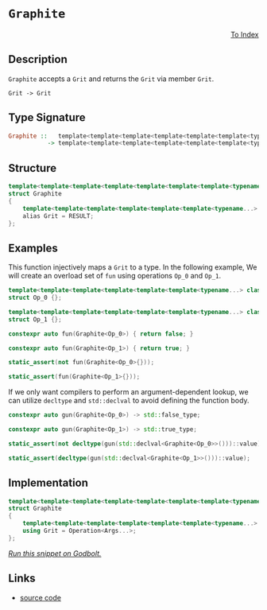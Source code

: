 <!-- Copyright 2024 Feng Mofan
SPDX-License-Identifier: Apache-2.0 -->

# `Graphite`

<p style='text-align: right;'><a href="../../index.md#identities">To Index</a></p>

## Description

`Graphite` accepts a `Grit` and returns the `Grit` via member `Grit`.

<pre><code>Grit -> Grit</code></pre>

## Type Signature

```Haskell
Graphite ::   template<template<template<template<template<template<typename...> class...> class...> class...> class...> class...> class...
           -> template<template<template<template<template<template<typename...> class...> class...> class...> class...> class...>
```

## Structure

```C++
template<template<template<template<template<template<template<typename...> class...> class...> class...> class...> class...> class>
struct Graphite
{
    template<template<template<template<template<template<typename...> class...> class...> class...> class...> class...>
    alias Grit = RESULT;
};
```

## Examples

This function injectively maps a `Grit` to a type.
In the following example, We will create an overload set of `fun` using operations `Op_0` and `Op_1`.

```C++
template<template<template<template<template<template<typename...> class...> class...> class...> class...> class...>
struct Op_0 {};

template<template<template<template<template<template<typename...> class...> class...> class...> class...> class...>
struct Op_1 {};

constexpr auto fun(Graphite<Op_0>) { return false; }

constexpr auto fun(Graphite<Op_1>) { return true; }

static_assert(not fun(Graphite<Op_0>{}));

static_assert(fun(Graphite<Op_1>{}));
```

If we only want compilers to perform an argument-dependent lookup, we can utilize `decltype` and `std::declval` to avoid defining the function body.

```C++
constexpr auto gun(Graphite<Op_0>) -> std::false_type;

constexpr auto gun(Graphite<Op_1>) -> std::true_type;

static_assert(not decltype(gun(std::declval<Graphite<Op_0>>()))::value);

static_assert(decltype(gun(std::declval<Graphite<Op_1>>()))::value);
```

## Implementation

```C++
template<template<template<template<template<template<template<typename...> class...> class...> class...> class...> class...> class Operation>
struct Graphite
{
    template<template<template<template<template<template<typename...> class...> class...> class...> class...> class...Args>
    using Grit = Operation<Args...>;
};
```

[*Run this snippet on Godbolt.*](https://godbolt.org/#z:OYLghAFBqd5QCxAYwPYBMCmBRdBLAF1QCcAaPECAMzwBtMA7AQwFtMQByARg9KtQYEAysib0QXACx8BBAKoBnTAAUAHpwAMvAFYTStJg1DIApACYAQuYukl9ZATwDKjdAGFUtAK4sGIAGwAnKSuADJ4DJgAcj4ARpjEIADMABykAA6oCoRODB7evgHBmdmOAuGRMSzxiam2mPZlDEIETMQE%2BT5%2BQfWNuS1tBBXRcQnJaQqt7Z2FPZODw1U14wCUtqhexMjsHASYLOkGeyZJbnsHR5gnZ/uHTMen53cPNxf3V4%2B3l9dP348AnulGKxMAA6cEnbAAamQBgUCnBoMhMLhCIhSWhsKY8MRyKxOPRmNRuIxKOxCihAHkgcR7rlISYNABBSbELwOKEAcVp6QQhCuzJMAHYrMyoeKob93j8vtLPm8XlLFbLlQqPmdAcC2CSieSdWSCUjSfi0UbdYa8cTwUziMAFAyxRKvNkjFziIQoScACJUml0gTXG12nUnUVM4Ve0OM8PMgD0ACpE0nkynY9GE0moQAVbBCLNCKHJtNxlOlovR6NK9VVmVq2vPasqxt1gFA5jawkG02WvWdk36/t9q1m6Os9kEX0AfQ0npFEajguZNflDfrf1eq5X6%2BXGrbIIHw57FuNh5PvbNXZDzLHHOpk64s6sQsjSTD6eTUIAYnhiJNs5g/3LRcmTQBhJkwVR0mIKEmC8IgoSoLwGAgbkmF5flrjvDRIRWR8oWITACE2BgELEJRQ1nSNgNA8DIOg2D4MQ5DUPQl47y4HC8IIojiBIgg2Q%2BCxKIra9WkcZBJ3JBICAgBhUAnJiUJ5Pk2PSacGTnZ8VhWBcYxZMS8AkqT2moJClLQlT1XYjSny9bTdPfTMhEwUD0H/QCk2LPTzCSCJYS8LBPVOOC6EIf4HT0mi9jomC4NQKFgDMljLMwtTsIxXCAFpkUmdAQBAKgyMwScCE1BzmSiiCoNi%2BDEuY5SMNOayMqhbLSVy/L%2BK8YrSqBcr9LpIz4Wk2T5KhLBYV6zBoDMjqQAm2gADcxGuZLGrcLCGQxCBtJWfLlu8TAdNfESBvEyThpMhappm5C5oWg7Voa1T7y27Adu0/axG646LA4NZaE4ABWXg/A4LRSFQTg3GsawoQUDYtkwT0zCSHhSAITR/rWABrEAgckUENEkLghSSDQgY0Mx/H8MwUjSQGOEkXgWAkDQNFIMGIahjheAUEAOcx8H/tIOBYBgRAQA2Ah0jg8hKDQA46ASKIQU4VQUn8TL/EkBLkGQKEpFBMxeEwfAiHdPKuBkQQRDEdgpBt%2BQlDULHSF0a2AHceU4HgAeB0G3Z5yk4NlidUCoKENa1nW9YNo2zChCAPCV%2BhoJ8rgVl4IWtDWCAkEV9JlbICgIEL4uQGAKQzD4Og9l/ShYjd2IIjaf5fd4FvmGIf5KVibQXKF9HFbYQRKQYWh2%2BF0gsFiLxgDcMRaH57heCwFhDGAcRp/wAiHDwRaALdiCXLgnZ0YiPZGYh2g8FiWke48LA3f4vBWdX0hD%2BIWIskwL19k3rfIwWM1hUAMHaAAangTAntqSMA7k7O24hHb8EEIoFQ6hp4e30JvFAsNLD6DvvzSAaxUDpCaCvTKuVvSmEsNYMw3Mv6WyPiQ3og9cguAYO4TwXQ9BhAiCMaoYxrYlByAIGYfgRFZDEQwRYoxEjWzsOwgQAxpg8MKIohoyjmhTCGAIpYwjbC6IkXoeY7Q5FCIUWsBGmxtgSH9hwEGnMg6cCjprbWutgD60NoTROEBcCEBICjNGWcMYgLWAgTATAsCJB2qQPGkgkigkCEkIUkhiZmEkP4dmQMeiM2ZqQVmaNQT%2BC4P4FIgQUhlIJlwIGKT/DOOnjzPmAswnCzzhLfOUtQ5y1LuXNOqs2CcDaCwRaQpMpMDJK6LggRQRcCJqbc2JA8BW0QaIZB0hUHOwwW7XQNdvZoQ7g4pxXNeDBx6eHSOIyxkTKmcAQ2sz5kzmTqgVOCRglmFCTnEWXT%2BkJHlmXV5Rc04gGueMrERgZlcA5jQWg9d%2BYQCbtPLubcEEop7n3AeDgEEj0YAQcek83az3novWgy8EHr0ATsCGu92GHxXhDE%2ByAz4IMvg0N2t975tyftS7O7p37oy/j/JQ/8N5GCAaAdpfBwEKCgTAuBYN0ZbKQQ7TZsh0GuywSAGuBhgG0KsAQzlxC4lkIoZwKhBB0A0PwRYBhZymErJYXEpR%2B9nAQFcCY62/DKjyL0KIponqMjSKaBY5Ymi%2BgqOMeoyRbDXU6IWPo31iio0FBjWYvRPrLH2PWLYh2xzA5NNcWC25EL7kzLmUTJOASLbBMztncJpBInRLGHE/JLNkizOJkKOpQoyaSEyTra2pzIacBaYLEBotOlIGlmHAFfziCDJ2CM2OLAFCLQNotctlxJiLMCZbPQyr1mqqdhqzBENdBJFIAc9IRz9AB0adzTgIcZZwShBHGCxAWArrXRurd7w/wvLeenVGSQvkTt%2BUC4uc7IMgvXekNSm7AiTm3QQSSn6da1zhQkBFSKIboqnujfDmLB44teaPfFE8p40swHPBeS8V7o0peK3lM8fx0qPtPJlLKP5suvrwTlD9/g8pfvyhBQrf6isARESVudpVMEgdA2BbYEGHvthINVaCXZnp0MkHBeqbWENiMa0h5Dcgr1jB1fV9DGEJGYcZ2NTROHcNTXwrhobDH%2BtyIGzz5RE1ZvDdo1RHRo2mK0XGoL7mFFGMGIG9NkXs02KRtmxmJyXEcA/V%2B3Wq711QkQ6CFDValnAZCfW9pESokxMoA4gprMzCzKSEkIGlMSbswa0KcpD6zmjtsK0752l4kgEkEDZJQMUjU0CJIQIZNUlcEvYzJIBbH28zabnBxJtOsjuW31tYX9sjOEkEAA)

## Links

- [source code](../../../conceptrodon/graphite.hpp)
